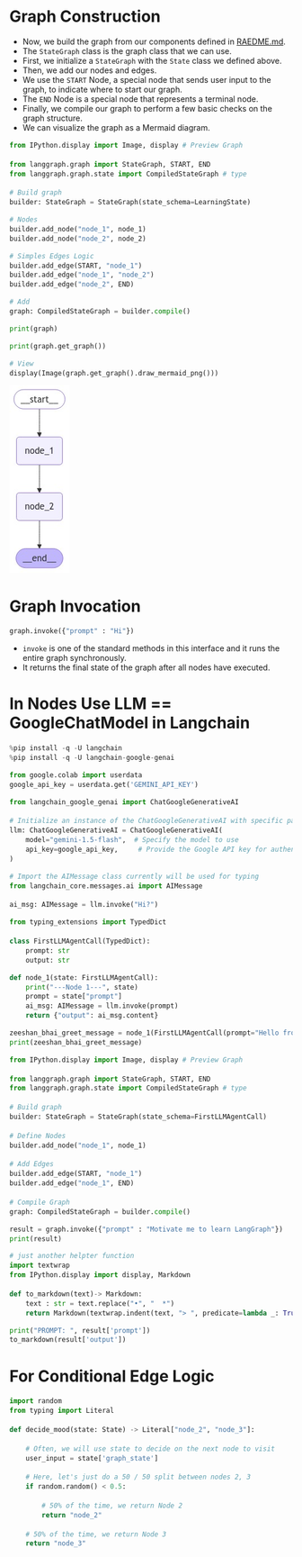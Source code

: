 # Graph Construction

- Now, we build the graph from our components defined in [RAEDME.md](/LangGraph/README.md#the-simplest-graph).
- The `StateGraph` class is the graph class that we can use.
- First, we initialize a `StateGraph` with the `State` class we defined above.
- Then, we add our nodes and edges.
- We use the `START` Node, a special node that sends user input to the graph, to indicate where to start our graph.
- The `END` Node is a special node that represents a terminal node.
- Finally, we compile our graph to perform a few basic checks on the graph structure.
- We can visualize the graph as a Mermaid diagram.

```py
from IPython.display import Image, display # Preview Graph

from langgraph.graph import StateGraph, START, END
from langgraph.graph.state import CompiledStateGraph # type

# Build graph
builder: StateGraph = StateGraph(state_schema=LearningState)
```

```py
# Nodes
builder.add_node("node_1", node_1)
builder.add_node("node_2", node_2)
```

```py
# Simples Edges Logic
builder.add_edge(START, "node_1")
builder.add_edge("node_1", "node_2")
builder.add_edge("node_2", END)
```

```py
# Add
graph: CompiledStateGraph = builder.compile()
```

```py
print(graph)
```

```py
print(graph.get_graph())
```

```py
# View
display(Image(graph.get_graph().draw_mermaid_png()))
```

![ss](/LangGraph/simplestgraph2.jpeg)

# Graph Invocation

```py
graph.invoke({"prompt" : "Hi"})
```

- `invoke` is one of the standard methods in this interface and it runs the entire graph synchronously.
- It returns the final state of the graph after all nodes have executed.

# In Nodes Use LLM == GoogleChatModel in Langchain

```py
%pip install -q -U langchain
%pip install -q -U langchain-google-genai
```

```py
from google.colab import userdata
google_api_key = userdata.get('GEMINI_API_KEY')
```

```py
from langchain_google_genai import ChatGoogleGenerativeAI

# Initialize an instance of the ChatGoogleGenerativeAI with specific parameters
llm: ChatGoogleGenerativeAI = ChatGoogleGenerativeAI(
    model="gemini-1.5-flash",  # Specify the model to use
    api_key=google_api_key,     # Provide the Google API key for authentication
)
```

```py
# Import the AIMessage class currently will be used for typing
from langchain_core.messages.ai import AIMessage

ai_msg: AIMessage = llm.invoke("Hi?")
```

```py
from typing_extensions import TypedDict

class FirstLLMAgentCall(TypedDict):
    prompt: str
    output: str
```

```py
def node_1(state: FirstLLMAgentCall):
    print("---Node 1---", state)
    prompt = state["prompt"]
    ai_msg: AIMessage = llm.invoke(prompt)
    return {"output": ai_msg.content}
```

```py
zeeshan_bhai_greet_message = node_1(FirstLLMAgentCall(prompt="Hello from UMT"))
print(zeeshan_bhai_greet_message)
```

```py
from IPython.display import Image, display # Preview Graph

from langgraph.graph import StateGraph, START, END
from langgraph.graph.state import CompiledStateGraph # type

# Build graph
builder: StateGraph = StateGraph(state_schema=FirstLLMAgentCall)

# Define Nodes
builder.add_node("node_1", node_1)

# Add Edges
builder.add_edge(START, "node_1")
builder.add_edge("node_1", END)

# Compile Graph
graph: CompiledStateGraph = builder.compile()
```

```py
result = graph.invoke({"prompt" : "Motivate me to learn LangGraph"})
print(result)
```

```py
# just another helpter function
import textwrap
from IPython.display import display, Markdown

def to_markdown(text)-> Markdown:
    text : str = text.replace("•", "  *")
    return Markdown(textwrap.indent(text, "> ", predicate=lambda _: True))
```

```py
print("PROMPT: ", result['prompt'])
to_markdown(result['output'])
```

# For Conditional Edge Logic

```py
import random
from typing import Literal

def decide_mood(state: State) -> Literal["node_2", "node_3"]:
    
    # Often, we will use state to decide on the next node to visit
    user_input = state['graph_state'] 
    
    # Here, let's just do a 50 / 50 split between nodes 2, 3
    if random.random() < 0.5:

        # 50% of the time, we return Node 2
        return "node_2"
    
    # 50% of the time, we return Node 3
    return "node_3"
```